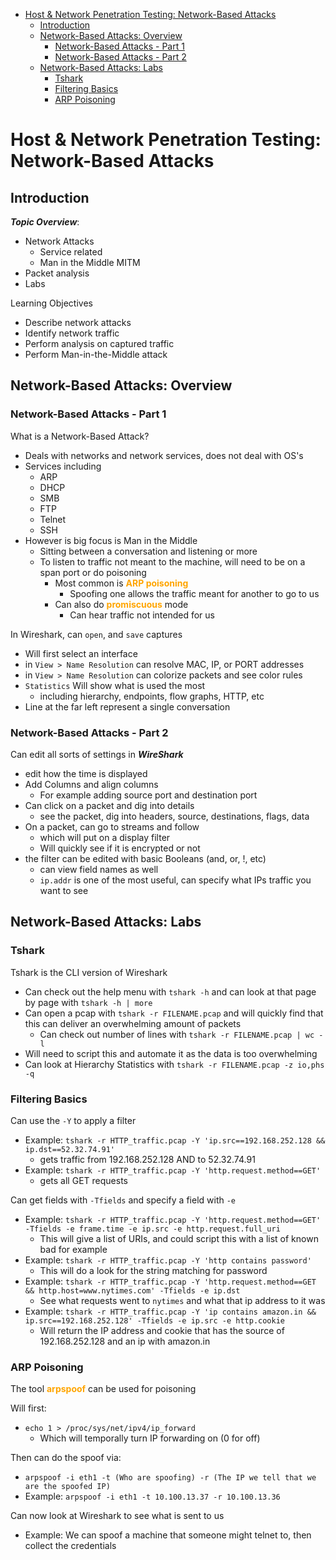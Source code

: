 - [Host & Network Penetration Testing: Network-Based Attacks](#host--network-penetration-testing-network-based-attacks)
  - [Introduction](#introduction)
  - [Network-Based Attacks: Overview](#network-based-attacks-overview)
    - [Network-Based Attacks - Part 1](#network-based-attacks---part-1)
    - [Network-Based Attacks - Part 2](#network-based-attacks---part-2)
  - [Network-Based Attacks: Labs](#network-based-attacks-labs)
    - [Tshark](#tshark)
    - [Filtering Basics](#filtering-basics)
    - [ARP Poisoning](#arp-poisoning)

# Host & Network Penetration Testing: Network-Based Attacks #

## Introduction ##

***Topic Overview***:
+ Network Attacks
  + Service related
  + Man in the Middle MITM
+ Packet analysis
+ Labs

Learning Objectives
+ Describe network attacks
+ Identify network traffic
+ Perform analysis on captured traffic
+ Perform Man-in-the-Middle attack

## Network-Based Attacks: Overview ##

### Network-Based Attacks - Part 1 ###

What is a Network-Based Attack?
+ Deals with networks and network services, does not deal with OS's
+ Services including 
  + ARP
  + DHCP
  + SMB
  + FTP
  + Telnet
  + SSH
+ However is big focus is Man in the Middle
  + Sitting between a conversation and listening or more 
  + To listen to traffic not meant to the machine, will need to be on a span port or do poisoning  
    + Most common is <o>ARP poisoning</o>
      + Spoofing one allows the traffic meant for another to go to us
    + Can also do <o>promiscuous</o> mode
      + Can hear traffic not intended for us 

In Wireshark, can `open`, and `save` captures 
+ Will first select an interface
+ in `View > Name Resolution` can resolve MAC, IP, or PORT addresses 
+ in `View > Name Resolution` can colorize packets and see color rules 
+ `Statistics` Will show what is used the most 
  + including hierarchy, endpoints, flow graphs, HTTP, etc
+ Line at the far left represent a single conversation 

### Network-Based Attacks - Part 2 ###

Can edit all sorts of settings in ***WireShark*** 
+ edit how the time is displayed 
+ Add Columns and align columns 
  + For example adding source port and destination port
+ Can click on a packet and dig into details
  + see the packet, dig into headers, source, destinations, flags, data 
+ On a packet, can go to streams and follow 
  + which will put on a display filter
  + Will quickly see if it is encrypted or not 
+ the filter can be edited with basic Booleans (and, or, !, etc)
  + can view field names as well 
  + `ip.addr` is one of the most useful, can specify what IPs traffic you want to see 

## Network-Based Attacks: Labs ##

### Tshark ###

Tshark is the CLI version of Wireshark 
+ Can check out the help menu with `tshark -h` and can look at that page by page with `tshark -h | more`
+ Can open a pcap with `tshark -r FILENAME.pcap` and will quickly find that this can deliver an overwhelming amount of packets
  + Can check out number of lines with `tshark -r FILENAME.pcap | wc -l`
+ Will need to script this and automate it as the data is too overwhelming 
+ Can look at Hierarchy Statistics with `tshark -r FILENAME.pcap -z io,phs -q`

### Filtering Basics ###

Can use the `-Y` to apply a filter 
+ Example: `tshark -r HTTP_traffic.pcap -Y 'ip.src==192.168.252.128 && ip.dst==52.32.74.91'`
  + gets traffic from 192.168.252.128 AND to 52.32.74.91
+ Example: `tshark -r HTTP_traffic.pcap -Y 'http.request.method==GET'`
  + gets all GET requests

Can get fields with `-Tfields`  and specify a field with `-e`
+ Example: `tshark -r HTTP_traffic.pcap -Y 'http.request.method==GET' -Tfields -e frame.time -e ip.src -e http.request.full_uri`
  + This will give a list of URIs, and could script this with a list of known bad for example
+ Example: `tshark -r HTTP_traffic.pcap -Y 'http contains password'`
  + This will do a look for the string matching for password
+ Example: `tshark -r HTTP_traffic.pcap -Y 'http.request.method==GET && http.host=www.nytimes.com' -Tfields -e ip.dst`
  + See what requests went to `nytimes` and what that ip address to it was 
+ Example: `tshark -r HTTP_traffic.pcap -Y 'ip contains amazon.in && ip.src==192.168.252.128' -Tfields -e ip.src -e http.cookie`
  + Will return the IP address and cookie that has the source of 192.168.252.128 and an ip with amazon.in

### ARP Poisoning ###

The tool <o>arpspoof</o> can be used for poisoning 

Will first:
+ `echo 1 > /proc/sys/net/ipv4/ip_forward`
  + Which will temporally turn IP forwarding on (0 for off)

Then can do the spoof via:
+ `arpspoof -i eth1 -t (Who are spoofing) -r (The IP we tell that we are the spoofed IP)`
+ Example: `arpspoof -i eth1 -t 10.100.13.37 -r 10.100.13.36`

Can now look at Wireshark to see what is sent to us
+ Example: We can spoof a machine that someone might telnet to, then collect the credentials













































<style>
r { color: Red; font-weight: bold}
o { color: Orange; font-weight: bold }
g { color: LightGreen; font-weight: bold }
b { color: #04d9ff; font-weight: bold}
pu { color: #be03fc; font-weight: bold}
</style>